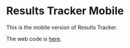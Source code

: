 <h1>Results Tracker Mobile</h1> 

This is the mobile version of Results Tracker. 

The web code is [here](https://github.com/torgrimsonja/ResultsTrackerWeb). 